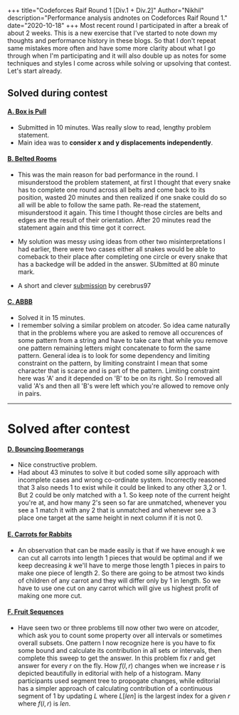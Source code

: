 +++
title="Codeforces Raif Round 1 [Div.1 + Div.2]"
Author="Nikhil"
description="Performance analysis andnotes on Codeforces Raif Round 1."
date="2020-10-18"
+++
Most recent round I participated in after a break of about 2 weeks. This is a new exercise that I've started to note down my thoughts and performance history in these blogs. So that I don't repeat same mistakes more often and have some more clarity about what I go through when I'm participating and it will also double up as notes for some techniques and styles I come across while solving or upsolving that contest. Let's start already.

## Solved during contest

#### [A. Box is Pull](https://codeforces.com/contest/1428/problem/A)
- Submitted in 10 minutes. Was really slow to read, lengthy problem statement.
- Main idea was to __consider x and y displacements independently__.

#### [B. Belted Rooms](https://codeforces.com/contest/1428/problem/B)
- This was the main reason for bad performance in the round. I misunderstood the problem statement, at first I thought that every snake has to complete one round across all belts and come back to its position, wasted 20 minutes and then realized if one snake could do so all will be able to follow the same path. Re-read the statement, misunderstood it again. This time I thought those circles are belts and edges are the result of their orientation. After 20 minutes read the statement again and this time got it correct. 

- My solution was messy using ideas from other two misinterpretations I had earlier, there were two cases either all snakes would be able to comeback to their place after completing one circle or every snake that has a backedge will be added in the answer. SUbmitted at 80 minute mark.


- A short and clever [submission](https://codeforces.com/contest/1428/submission/95745025) by cerebrus97


#### [C. ABBB](https://codeforces.com/contest/1428/problem/C)
- Solved it in 15 minutes.
- I remember solving a similar problem on atcoder. So idea came naturally that in the problems where you are asked to remove all occurences of some pattern from a string and have to take care that while you remove one pattern remaining letters might concatenate to form the same pattern. General idea is to look for some dependency and limiting constraint on the pattern, by limiting constraint I mean that some character that is scarce and is part of the pattern. Limiting constraint here was 'A' and it depended on 'B' to be on its right. So I removed all valid 'A's and then all 'B's were left which you're allowed to remove only in pairs.

---
# Solved after contest
#### [D. Bouncing Boomerangs](https://codeforces.com/contest/1428/D)
- Nice constructive problem.
- Had about 43 minutes to solve it but coded some silly approach with incomplete cases and wrong co-ordinate system. Incorrectly reasoned that 3 also needs 1 to exist while it could be linked to any other 3,2 or 1. But 2 could be only matched with a 1. So keep note of the current height you're at, and how many 2's seen so far are unmatched, whenever you see a 1 match it with any 2 that is unmatched and whenever see a 3 place one target at the same height in next column if it is not 0.


#### [E. Carrots for Rabbits](https://codeforces.com/contest/1428/E)
- An observation that can be made easily is that if we have enough $k$ we can cut all carrots into length $1$ pieces that would be optimal and if we keep decreasing $k$ we'll have to merge those length $1$ pieces in pairs to make one piece of length $2$. So there are going to be atmost two kinds of children of any carrot and they will differ only by $1$ in length. So we have to use one cut on any carrot which will give us highest profit of making one more cut. 


#### [F. Fruit Sequences](https://codeforces.com/contest/1428/F)
- Have seen two or three problems till now other two were on atcoder, which ask you to count some property over all intervals or sometimes overall subsets. One pattern I now recognize here is you have to fix some bound and calculate its contribution in all sets or intervals, then complete this sweep to get the answer. In this problem fix $r$ and get answer for every $r$ on the fly. How $f(l,r)$ changes when we increase $r$ is depicted beautifully in editorial with help of a histogram. Many participants used segment tree to propogate changes, while editorial has a simpler approach of calculating contribution of a continuous segment of 1 by updating $L$ where $L[len]$ is the largest index for a given $r$ where $f(l,r)$ is $len$. 




